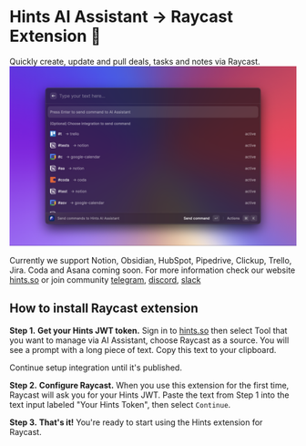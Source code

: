 # Hints AI Assistant -> Raycast Extension 🥳

Quickly create, update and pull deals, tasks and notes via Raycast.
![Hints](metadata/hints-1.png)

Currently we support Notion, Obsidian, HubSpot, Pipedrive, Clickup, Trello, Jira. Coda and Asana coming soon. For more information check our website [hints.so](http://hints.so) or join community [telegram](https://t.me/hints_chat), [discord](https://get.hints.so/hints-discord), [slack](https://get.hints.so/hints-slack)

## How to install Raycast extension

**Step 1.** **Get your Hints JWT token.** Sign in to [hints.so](http://i.hints.so) then select Tool that you want to manage via AI Assistant, choose Raycast as a source. You will see a prompt with a long piece of text. Copy this text to your clipboard.

Continue setup integration until it's published.

**Step 2.** **Configure Raycast.** When you use this extension for the first time, Raycast will ask you for your Hints JWT. Paste the text from Step 1 into the text input labeled "Your Hints Token", then select `Continue`.

**Step 3.** **That's it!** You're ready to start using the Hints extension for Raycast.
